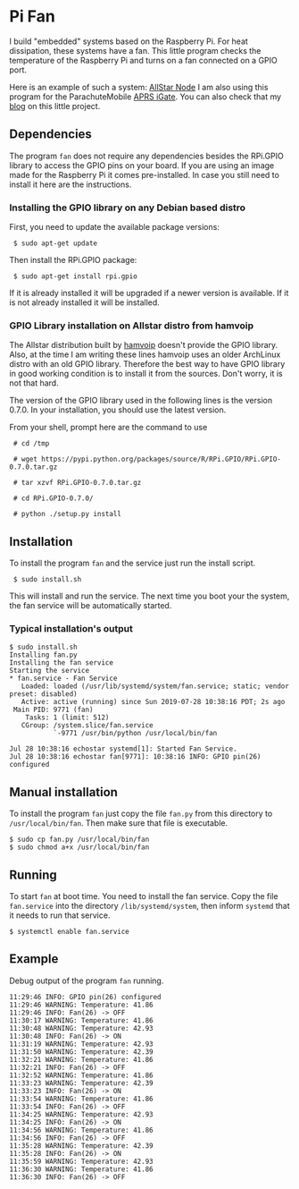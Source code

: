 # Pi Fan

I build "embedded" systems based on the Raspberry Pi. For heat
dissipation, these systems have a fan. This little program checks the
temperature of the Raspberry Pi and turns on a fan connected on a GPIO
port.

Here is an example of such a system: [AllStar Node](http://0x9900.com/mobile-allstar-node/)
I am also using this program for the ParachuteMobile [APRS iGate](http://0x9900.com/aprs-igate-for-parachute-mobile/).
You can also check that my [blog](http://0x9900.com/keeping-your-allstar-node-cool/) on this little project.


## Dependencies

The program `fan` does not require any dependencies besides the
RPi.GPIO library to access the GPIO pins on your board. If you are
using an image made for the Raspberry Pi it comes pre-installed. In
case you still need to install it here are the instructions.

### Installing the GPIO library on any Debian based distro

First, you need to update the available package versions:

```
 $ sudo apt-get update
```

Then install the RPi.GPIO package:

```
 $ sudo apt-get install rpi.gpio
```

If it is already installed it will be upgraded if a newer version is
available. If it is not already installed it will be installed.

### GPIO Library installation on Allstar distro from hamvoip

The Allstar distribution built by [hamvoip](https://www.hamvoip.org)
doesn't provide the GPIO library. Also, at the time I am writing these
lines hamvoip uses an older ArchLinux distro with an old GPIO library.
Therefore the best way to have GPIO library in good working condition
is to install it from the sources. Don't worry, it is not that hard.

The version of the GPIO library used in the following lines is the
version 0.7.0. In your installation, you should use the latest
version.

From your shell, prompt here are the command to use

```
 # cd /tmp

 # wget https://pypi.python.org/packages/source/R/RPi.GPIO/RPi.GPIO-0.7.0.tar.gz

 # tar xzvf RPi.GPIO-0.7.0.tar.gz

 # cd RPi.GPIO-0.7.0/

 # python ./setup.py install
```


## Installation

To install the program `fan` and the service just run the install
script.

```
 $ sudo install.sh
```

This will install and run the service. The next time you boot your
the system, the fan service will be automatically started.

### Typical installation's output

```
$ sudo install.sh
Installing fan.py
Installing the fan service
Starting the service
* fan.service - Fan Service
   Loaded: loaded (/usr/lib/systemd/system/fan.service; static; vendor preset: disabled)
   Active: active (running) since Sun 2019-07-28 10:38:16 PDT; 2s ago
 Main PID: 9771 (fan)
    Tasks: 1 (limit: 512)
   CGroup: /system.slice/fan.service
           `-9771 /usr/bin/python /usr/local/bin/fan

Jul 28 10:38:16 echostar systemd[1]: Started Fan Service.
Jul 28 10:38:16 echostar fan[9771]: 10:38:16 INFO: GPIO pin(26) configured
```

## Manual installation

To install the program `fan` just copy the file `fan.py` from this
directory to `/usr/local/bin/fan`. Then make sure that file is
executable.

```
$ sudo cp fan.py /usr/local/bin/fan
$ sudo chmod a+x /usr/local/bin/fan
```

## Running

To start `fan` at boot time. You need to install the fan service. Copy
the file `fan.service` into the directory `/lib/systemd/system`, then
inform `systemd` that it needs to run that service.

```
$ systemctl enable fan.service

```

## Example

Debug output of the program `fan` running.
```
11:29:46 INFO: GPIO pin(26) configured
11:29:46 WARNING: Temperature: 41.86
11:29:46 INFO: Fan(26) -> OFF
11:30:17 WARNING: Temperature: 41.86
11:30:48 WARNING: Temperature: 42.93
11:30:48 INFO: Fan(26) -> ON
11:31:19 WARNING: Temperature: 42.93
11:31:50 WARNING: Temperature: 42.39
11:32:21 WARNING: Temperature: 41.86
11:32:21 INFO: Fan(26) -> OFF
11:32:52 WARNING: Temperature: 41.86
11:33:23 WARNING: Temperature: 42.39
11:33:23 INFO: Fan(26) -> ON
11:33:54 WARNING: Temperature: 41.86
11:33:54 INFO: Fan(26) -> OFF
11:34:25 WARNING: Temperature: 42.93
11:34:25 INFO: Fan(26) -> ON
11:34:56 WARNING: Temperature: 41.86
11:34:56 INFO: Fan(26) -> OFF
11:35:28 WARNING: Temperature: 42.39
11:35:28 INFO: Fan(26) -> ON
11:35:59 WARNING: Temperature: 42.93
11:36:30 WARNING: Temperature: 41.86
11:36:30 INFO: Fan(26) -> OFF
```
